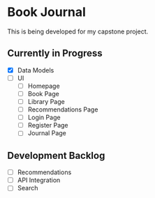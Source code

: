# Book Journal

This is being developed for my capstone project.

## Currently in Progress

- [X] Data Models
- [ ] UI
  - [ ] Homepage
  - [ ] Book Page
  - [ ] Library Page
  - [ ] Recommendations Page
  - [ ] Login Page
  - [ ] Register Page
  - [ ] Journal Page

## Development Backlog

- [ ] Recommendations
- [ ] API Integration
- [ ] Search
